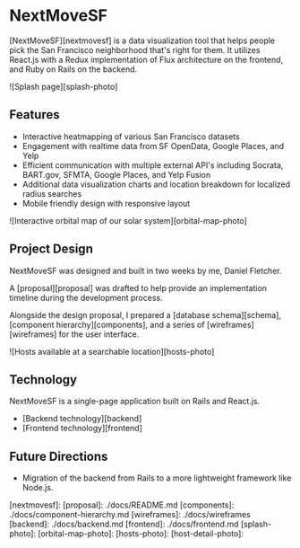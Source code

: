 # NextMoveSF

[NextMoveSF][nextmovesf] is a data visualization tool that helps people pick the San Francisco neighborhood that's right for them. It utilizes React.js with a Redux implementation of Flux architecture on the frontend, and Ruby on Rails on the backend.

![Splash page][splash-photo]

## Features

+ Interactive heatmapping of various San Francisco datasets
+ Engagement with realtime data from SF OpenData, Google Places, and Yelp
+ Efficient communication with multiple external API's including Socrata, BART.gov, SFMTA, Google Places, and Yelp Fusion
+ Additional data visualization charts and location breakdown for localized radius searches
+ Mobile friendly design with responsive layout

![Interactive orbital map of our solar system][orbital-map-photo]

## Project Design

NextMoveSF was designed and built in two weeks by me, Daniel Fletcher.

A [proposal][proposal] was drafted to help provide an implementation timeline during the development process.

Alongside the design proposal, I prepared a [database schema][schema], [component hierarchy][components], and a series of [wireframes][wireframes] for the user interface.

![Hosts available at a searchable location][hosts-photo]

## Technology

NextMoveSF is a single-page application built on Rails and React.js.

+ [Backend technology][backend]
+ [Frontend technology][frontend]

## Future Directions

+ Migration of the backend from Rails to a more lightweight framework like Node.js.


[nextmovesf]:
[proposal]: ./docs/README.md
[components]: ./docs/component-hierarchy.md
[wireframes]: ./docs/wireframes
[backend]: ./docs/backend.md
[frontend]: ./docs/frontend.md
[splash-photo]:
[orbital-map-photo]:
[hosts-photo]:
[host-detail-photo]:

